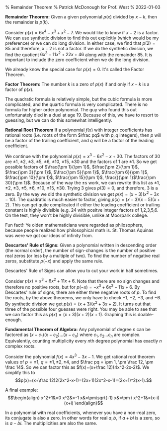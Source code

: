 % Remainder Theorem
% Patrick McDonough for Prof. West
% 2022-01-03

**Remainder Theorem:** Given a given polynomial $p(x)$ divided by $x-k$, then the remainder is $p(k)$. 

Consider $p(x)= 6x^4-x^3+x^2-7$.
We would like to know if $x-2$ is a factor.
We can use synthetic division to find this out explicitly (which would be my preference) or we can do long division.
In either case, we find that $p(2)=85$ and therefore, $x-2$ is not a factor.
If we do the synthetic division, we find the quotient $6x^3+11x^2+22x+46$ along with the remainder $85$.
It is important to include the zero coefficient when we do the long division.

We already know the special case for $p(x)=0$. It's called the Factor Theorem.

**Factor Theorem:** The number $k$ is a zero of $p(x)$ if and only if $x-k$ is a factor of $p(x)$.

The quadratic formula is relatively simple, but the cubic formula is more complicated, and the quartic formula is very complicated.
There is no formula for higher order polynomial.
The guy who found this out unfortunately died in a duel at age 19.
Because of this, we have to resort to guessing, but we can do this somewhat intelligently.

**Rational Root Theorem** If a polynomial $f(x)$ with integer coefficients has rational roots (i.e. roots of the form $\frac pq$ with $p,q$ integers), then
 $p$ will be a factor of the trailing coefficient, and
 $q$ will be a factor of the leading coefficient. 

We continue with the polynomial $p(x)= x^3-6x^2-x+30$.
The factors of $30$ are $\pm 1$, $\pm 2$, $\pm 3$, $\pm 5$, $\pm 6$, $\pm 10$, $\pm 15$, $\pm 30$ and the factors of $1$ are $\pm 1$.
So we get possible factors of $\frac{\pm 1}{\pm 1}$, $\frac{\pm 2}{\pm 1}$, $\frac{\pm 3}{\pm 1}$, $\frac{\pm 5}{\pm 1}$, $\frac{\pm 6}{\pm 1}$, $\frac{\pm 10}{\pm 1}$, $\frac{\pm 15}{\pm 1}$, \frac{}{\pm 1}$\frac{\pm 30}{\pm 1}$. 
Because of the way the $\pm$s work, we can rewrite this list as $\pm 1$, $\pm 2$, $\pm 3$, $\pm 5$, $\pm 6$, $\pm 10$, $\pm 15$, $\pm 30$.
Trying $3$ gives $p(3)=0$, and therefore, $3$ is a zero.
By the way we did the synthetic division we get $p(x)=(x-3)(x^2-3x-10)$.
The quadratic is much easier to factor, giving $p(x)=(x-3)(x-5)(x+2)$.
This can get quite complicated if either the leading coefficient or trailing constant is highly divisible (e.g. 24 with positve integer factors of 1,2,3,5,6.
On the test, they won't be highly divisible, unlike at Moorpark college.

Fun fact!: Ye olden mathematicians were regarded as philosophers, because people realized how philosophical math is.
St. Thomas Aquinas was were we got our ideas of infinity from.

**Descartes' Rule of Signs:** Given a polynomial written in descending order (the normal order), the number of sign-changes is the number of positive real zeros (or less by a multiple of two).
To find the number of negative real zeros, substitute $p(-x)$ and apply the same rule.

Descartes' Rule of Signs can allow you to cut your work in half sometimes.

Consider $p(x)=x^3+6x^2+11x+6$. 
Note that there are no sign changes and therefore no positive roots, but for $p(-x)=-x^3+6x^2-11x+6$.
By Descartes' rule of signs, there are either three negative roots of $p$.
To find the roots, by the above theorems, we only have to check $-1$, $-2$, $-3$, and $-6$.
By synthetic division we get $p(x)=(x+3)(x^2+3x+2)$.
It turns out that three of the possible four guesses were right.
You may be able to see that we can factor this as $p(x)=(x+3)(x+2)(x+1)$.
Graphing this is doable-enough.

**Fundamental Theorem of Algebra:** Any polynomial of degree $n$ can be factored as $(x-c_1)(x-c_2)\ldots(x-c_n)$ where $c_1,c_2\ldots c_n$ are complex.
Equivalently, counting multiplicity every $n$th degree polynomial has exactly $n$ complex roots.

Consider the polynomial $f(x)=4x^3-3x-1$. We get rational root theorem values of $p=\pm 1$, $q=\pm 1,\pm 2,\pm 4$, and $\frac pq = \pm 1, \pm \frac 12, \pm \frac 14$.
So we can factor this as $f(x)=(x+\frac 12)(4x^2-2x-2)$. We simplify this to $$p(x)=(x+\frac 12)2(2x^2-x-1)=(2x+1)(2x^2-x-1)=(2x+1)^2(x-1).$$

A final example:
$$\begin{align}
x^2+1&=0
x^2&=-1
x&=\pm\sqrt{-1}
x&=\pm i
x^2+1&=(x-i)(x+i)
\end{align}$$

In a polynomial with real coefficients, whenever you have a non-real zero, its conjugate is also a zero. In other words for real $a,b$, if $a+bi$ is a zero, so is $a-bi$.
The multiplicities are also the same.
